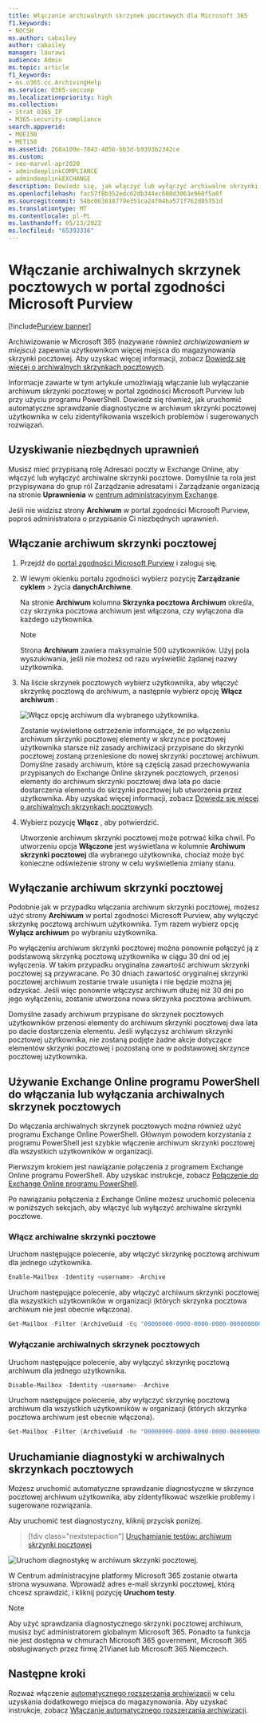 ```yaml
---
title: Włączanie archiwalnych skrzynek pocztowych dla Microsoft 365
f1.keywords:
- NOCSH
ms.author: cabailey
author: cabailey
manager: laurawi
audience: Admin
ms.topic: article
f1_keywords:
- ms.o365.cc.ArchivingHelp
ms.service: O365-seccomp
ms.localizationpriority: high
ms.collection:
- Strat_O365_IP
- M365-security-compliance
search.appverid:
- MOE150
- MET150
ms.assetid: 268a109e-7843-405b-bb3d-b9393b2342ce
ms.custom:
- seo-marvel-apr2020
- admindeeplinkCOMPLIANCE
- admindeeplinkEXCHANGE
description: Dowiedz się, jak włączyć lub wyłączyć archiwalne skrzynki pocztowe, aby obsługiwać wymagania dotyczące przechowywania komunikatów, zbierania elektronicznych materiałów dowodowych i przechowywania wiadomości w organizacji.
ms.openlocfilehash: fac57f8b352edc62db344ec600d3063e960f5a6f
ms.sourcegitcommit: 54bc063818779e351ca24f04ba571f762d85751d
ms.translationtype: MT
ms.contentlocale: pl-PL
ms.lasthandoff: 05/13/2022
ms.locfileid: "65393336"
---
```

# <a name="enable-archive-mailboxes-in-the-microsoft-purview-compliance-portal"></a>Włączanie archiwalnych skrzynek pocztowych w portal zgodności Microsoft Purview

[!include[Purview banner](../includes/purview-rebrand-banner.md)]

Archiwizowanie w Microsoft 365 (nazywane również *archiwizowaniem w miejscu*) zapewnia użytkownikom więcej miejsca do magazynowania skrzynki pocztowej. Aby uzyskać więcej informacji, zobacz [Dowiedz się więcej o archiwalnych skrzynkach pocztowych](archive-mailboxes.md).

Informacje zawarte w tym artykule umożliwiają włączanie lub wyłączanie archiwum skrzynki pocztowej w portal zgodności Microsoft Purview lub przy użyciu programu PowerShell. Dowiedz się również, jak uruchomić automatyczne sprawdzanie diagnostyczne w archiwum skrzynki pocztowej użytkownika w celu zidentyfikowania wszelkich problemów i sugerowanych rozwiązań.

## <a name="get-the-necessary-permissions"></a>Uzyskiwanie niezbędnych uprawnień

Musisz mieć przypisaną rolę Adresaci poczty w Exchange Online, aby włączyć lub wyłączyć archiwalne skrzynki pocztowe. Domyślnie ta rola jest przypisywana do grup ról Zarządzanie adresatami i Zarządzanie organizacją na stronie **Uprawnienia** w <a href="https://go.microsoft.com/fwlink/p/?linkid=2059104" target="_blank">centrum administracyjnym Exchange</a>. 

Jeśli nie widzisz strony **Archiwum** w portal zgodności Microsoft Purview, poproś administratora o przypisanie Ci niezbędnych uprawnień.

## <a name="enable-an-archive-mailbox"></a>Włączanie archiwum skrzynki pocztowej

1. Przejdź do <a href="https://go.microsoft.com/fwlink/p/?linkid=2077149" target="_blank">portal zgodności Microsoft Purview</a> i zaloguj się.

2. W lewym okienku portalu zgodności wybierz pozycję **Zarządzanie cyklem** >  życia **danychArchiwne**.

   Na stronie **Archiwum** kolumna  **Skrzynka pocztowa Archiwum** określa, czy skrzynka pocztowa archiwum jest włączona, czy wyłączona dla każdego użytkownika.

   > [!NOTE]
   > Strona **Archiwum** zawiera maksymalnie 500 użytkowników. Użyj pola wyszukiwania, jeśli nie możesz od razu wyświetlić żądanej nazwy użytkownika.

3. Na liście skrzynek pocztowych wybierz użytkownika, aby włączyć skrzynkę pocztową do archiwum, a następnie wybierz opcję **Włącz archiwum** :

   ![Włącz opcję archiwum dla wybranego użytkownika.](../media/enable-archive-option.png)


   Zostanie wyświetlone ostrzeżenie informujące, że po włączeniu archiwum skrzynki pocztowej elementy w skrzynce pocztowej użytkownika starsze niż zasady archiwizacji przypisane do skrzynki pocztowej zostaną przeniesione do nowej skrzynki pocztowej archiwum. Domyślne zasady archiwum, które są częścią zasad przechowywania przypisanych do Exchange Online skrzynek pocztowych, przenosi elementy do archiwum skrzynki pocztowej dwa lata po dacie dostarczenia elementu do skrzynki pocztowej lub utworzenia przez użytkownika. Aby uzyskać więcej informacji, zobacz [Dowiedz się więcej o archiwalnych skrzynkach pocztowych](archive-mailboxes.md).

5. Wybierz pozycję **Włącz** , aby potwierdzić.

   Utworzenie archiwum skrzynki pocztowej może potrwać kilka chwil. Po utworzeniu opcja **Włączone** jest wyświetlana w kolumnie **Archiwum skrzynki pocztowej** dla wybranego użytkownika, chociaż może być konieczne odświeżenie strony w celu wyświetlenia zmiany stanu.

## <a name="disable-an-archive-mailbox"></a>Wyłączanie archiwum skrzynki pocztowej

Podobnie jak w przypadku włączania archiwum skrzynki pocztowej, możesz użyć strony **Archiwum** w portal zgodności Microsoft Purview, aby wyłączyć skrzynkę pocztową archiwum użytkownika. Tym razem wybierz opcję **Wyłącz archiwum** po wybraniu użytkownika.

Po wyłączeniu archiwum skrzynki pocztowej można ponownie połączyć ją z podstawową skrzynką pocztową użytkownika w ciągu 30 dni od jej wyłączenia. W takim przypadku oryginalna zawartość archiwum skrzynki pocztowej są przywracane. Po 30 dniach zawartość oryginalnej skrzynki pocztowej archiwum zostanie trwale usunięta i nie będzie można jej odzyskać. Jeśli więc ponownie włączysz archiwum dłużej niż 30 dni po jego wyłączeniu, zostanie utworzona nowa skrzynka pocztowa archiwum.

Domyślne zasady archiwum przypisane do skrzynek pocztowych użytkowników przenosi elementy do archiwum skrzynki pocztowej dwa lata po dacie dostarczenia elementu. Jeśli wyłączysz archiwum skrzynki pocztowej użytkownika, nie zostaną podjęte żadne akcje dotyczące elementów skrzynki pocztowej i pozostaną one w podstawowej skrzynce pocztowej użytkownika.

## <a name="use-exchange-online-powershell-to-enable-or-disable-archive-mailboxes"></a>Używanie Exchange Online programu PowerShell do włączania lub wyłączania archiwalnych skrzynek pocztowych

Do włączania archiwalnych skrzynek pocztowych można również użyć programu Exchange Online PowerShell. Głównym powodem korzystania z programu PowerShell jest szybkie włączenie archiwum skrzynki pocztowej dla wszystkich użytkowników w organizacji.

Pierwszym krokiem jest nawiązanie połączenia z programem Exchange Online programu PowerShell. Aby uzyskać instrukcje, zobacz [Połączenie do Exchange Online programu PowerShell](/powershell/exchange/connect-to-exchange-online-powershell).

Po nawiązaniu połączenia z Exchange Online możesz uruchomić polecenia w poniższych sekcjach, aby włączyć lub wyłączyć archiwalne skrzynki pocztowe.

### <a name="enable-archive-mailboxes"></a>Włącz archiwalne skrzynki pocztowe

Uruchom następujące polecenie, aby włączyć skrzynkę pocztową archiwum dla jednego użytkownika.

```powershell
Enable-Mailbox -Identity <username> -Archive
```

Uruchom następujące polecenie, aby włączyć archiwum skrzynki pocztowej dla wszystkich użytkowników w organizacji (których skrzynka pocztowa archiwum nie jest obecnie włączona).

```powershell
Get-Mailbox -Filter {ArchiveGuid -Eq "00000000-0000-0000-0000-000000000000" -AND RecipientTypeDetails -Eq "UserMailbox"} | Enable-Mailbox -Archive
```

### <a name="disable-archive-mailboxes"></a>Wyłączanie archiwalnych skrzynek pocztowych

Uruchom następujące polecenie, aby wyłączyć skrzynkę pocztową archiwum dla jednego użytkownika.

```powershell
Disable-Mailbox -Identity <username> -Archive
```

Uruchom następujące polecenie, aby wyłączyć skrzynkę pocztową archiwum dla wszystkich użytkowników w organizacji (których skrzynka pocztowa archiwum jest obecnie włączona).

```powershell
Get-Mailbox -Filter {ArchiveGuid -Ne "00000000-0000-0000-0000-000000000000" -AND RecipientTypeDetails -Eq "UserMailbox"} | Disable-Mailbox -Archive
```

## <a name="run-diagnostics-on-archive-mailboxes"></a>Uruchamianie diagnostyki w archiwalnych skrzynkach pocztowych

Możesz uruchomić automatyczne sprawdzanie diagnostyczne w skrzynce pocztowej archiwum użytkownika, aby zidentyfikować wszelkie problemy i sugerowane rozwiązania.

Aby uruchomić test diagnostyczny, kliknij przycisk poniżej. 

> [!div class="nextstepaction"]
> [Uruchamianie testów: archiwum skrzynki pocztowej](https://aka.ms/PillarArchiveMailbox)

![Uruchom diagnostykę w archiwum skrzynki pocztowej.](../media/ArchiveMailboxDiagnostics.png)

W Centrum administracyjne platformy Microsoft 365 zostanie otwarta strona wysuwana. Wprowadź adres e-mail skrzynki pocztowej, którą chcesz sprawdzić, i kliknij pozycję **Uruchom testy**.

> [!NOTE]
> Aby użyć sprawdzania diagnostycznego skrzynki pocztowej archiwum, musisz być administratorem globalnym Microsoft 365. Ponadto ta funkcja nie jest dostępna w chmurach Microsoft 365 government, Microsoft 365 obsługiwanych przez firmę 21Vianet lub Microsoft 365 Niemczech.

## <a name="next-steps"></a>Następne kroki

Rozważ włączenie [automatycznego rozszerzania archiwizacji](autoexpanding-archiving.md) w celu uzyskania dodatkowego miejsca do magazynowania. Aby uzyskać instrukcje, zobacz [Włączanie automatycznego rozszerzania archiwizacji](enable-autoexpanding-archiving.md).

